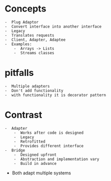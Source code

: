Concepts
====================
	-  Plug Adaptor
	-  Convert interface into another interface
	-  Legacy
	-  Translates requests
	-  Client, Adapter, Adaptee
	-  Examples:
		-  Arrays -> Lists
		-  Streams classes

pitfalls
===========
	-  Multiple adapters
	-  Don't add functionality
	-  with functionality it is decorator pattern
	
Contrast
========
  	-  Adapter
  		-  Works after code is designed
  		-  Legacy
  		-  Retrofitted
  		-  Provides different interface
  	-  Bridge
  		-  Designed upfront
  		-  Abstraction and implementation vary
  		-  Build in advance
  
  -  Both adapt multiple systems